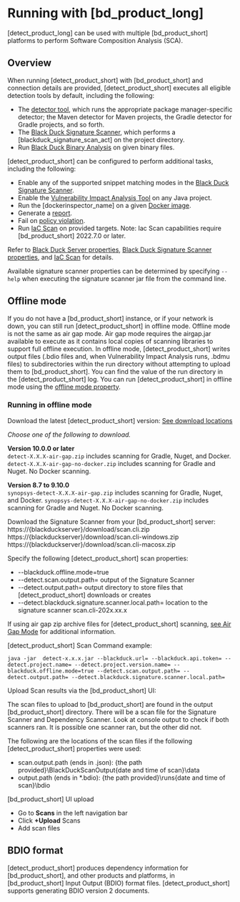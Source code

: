 # Running with [bd_product_long]

[detect_product_long] can be used with multiple [bd_product_short] platforms to perform Software Composition Analysis (SCA).

## Overview

When running [detect_product_short] with [bd_product_short] and connection details are provided, [detect_product_short] executes all eligible detection tools by default, including the following:

* The [detector tool](../../components/detectors.dita), which runs the appropriate package manager-specific detector; the Maven detector
for Maven projects, the Gradle detector for Gradle projects, and so forth.
* The [Black Duck Signature Scanner](../../properties/configuration/signature-scanner.md), which performs a [blackduck_signature_scan_act] on the
project directory.
* Run [Black Duck Binary Analysis](../../properties/configuration/binary-scanner.md) on given binary files.

[detect_product_short] can be configured to perform additional tasks, including the following:

* Enable any of the supported snippet matching modes in the [Black Duck Signature Scanner](../../properties/configuration/signature-scanner.md).
* Enable the [Vulnerability Impact Analysis Tool](../../properties/configuration/impact-analysis.md#vulnerability-impact-analysis-enabled) on any Java project.
* Run the [dockerinspector_name] on a given [Docker image](../../packagemgrs/docker/intro.md).
* Generate a [report](../../properties/configuration/report.md).
* Fail on [policy violation](../../properties/configuration/project.md#fail-on-policy-violation-severities-advanced).
* Run [IaC Scan](../iacscan.md) on provided targets. Note: Iac Scan capabilities require [bd_product_short] 2022.7.0 or later.

Refer to [Black Duck Server properties](../../properties/configuration/blackduck-server.md), [Black Duck Signature Scanner properties](../../properties/configuration/signature-scanner.md), and [IaC Scan](../iacscan.md) for details.

<note type="tip">Available signature scanner properties can be determined by specifying `--help` when executing the signature scanner jar file from the command line.</note>

## Offline mode

If you do not have a [bd_product_short] instance, or if your network is down, you can still run [detect_product_short] in offline mode.
<note type="note">Offline mode is not the same as air gap mode. Air gap mode requires the airgap.jar available to execute as it contains local copies of scanning libraries to support full offline execution.</note>
In offline mode, [detect_product_short] writes output files (.bdio files and, when Vulnerability Impact Analysis runs, .bdmu files) to subdirectories
within the run directory without attempting to upload them to [bd_product_short]. You can find the value of the run directory in the [detect_product_short] log.
You can run [detect_product_short] in offline mode using the [offline mode property](../../properties/configuration/blackduck-server.md#offline-mode).

### Running in offline mode

Download the latest [detect_product_short] version:
 [See download locations](../../downloadingandinstalling/downloadlocations.md)
 
*Choose one of the following to download.*

**Version 10.0.0 or later**   
`detect-X.X.X-air-gap.zip` includes scanning for Gradle, Nuget, and Docker.
`detect-X.X.X-air-gap-no-docker.zip` includes scanning for Gradle and Nuget. No Docker scanning.

**Version 8.7 to 9.10.0**   
`synopsys-detect-X.X.X-air-gap.zip` includes scanning for Gradle, Nuget, and Docker.
`synopsys-detect-X.X.X-air-gap-no-docker.zip` includes scanning for Gradle and Nuget. No Docker scanning.

Download the Signature Scanner from your [bd_product_short] server:
https://{blackduckserver}/download/scan.cli.zip
https://{blackduckserver}/download/scan.cli-windows.zip
https://{blackduckserver}/download/scan.cli-macosx.zip

Specify the following [detect_product_short] scan properties:
* --blackduck.offline.mode=true
* --detect.scan.output.path= output of the Signature Scanner
* --detect.output.path= output directory to store files that [detect_product_short] downloads or creates
* --detect.blackduck.signature.scanner.local.path= location to the signature scanner scan.cli-202x.xx.x

<note type="note">If using air gap zip archive files for [detect_product_short] scanning, [see Air Gap Mode](../../downloadingandinstalling/airgap.md) for additional information.</note>

[detect_product_short] Scan Command example:
```
java -jar  detect-x.x.x.jar --blackduck.url= --blackduck.api.token= --detect.project.name= --detect.project.version.name= --blackduck.offline.mode=true --detect.scan.output.path= --detect.output.path= --detect.blackduck.signature.scanner.local.path=
```
      
Upload Scan results via the [bd_product_short] UI:

The scan files to upload to [bd_product_short] are found in the output [bd_product_short] directory. There will be a scan file for the Signature Scanner and Dependency Scanner. Look at console output to check if both scanners ran. It is possible one scanner ran, but the other did not.

The following are the locations of the scan files if the following [detect_product_short] properties were used:

* scan.output.path (ends in .json): {the path provided}\BlackDuckScanOutput\{date and time of scan}\data
* output.path (ends in *.bdio): {the path provided}\runs\{date and time of scan}\bdio

[bd_product_short] UI upload

- Go to **Scans** in the left navigation bar
- Click **+Upload** Scans
- Add scan files

## BDIO format

[detect_product_short] produces dependency information for [bd_product_short], and other products and platforms, in [bd_product_short] Input Output (BDIO) format files.
[detect_product_short] supports generating BDIO version 2 documents.
